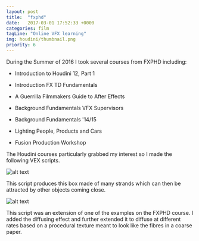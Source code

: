 ```yaml
---
layout: post
title:  "fxphd"
date:   2017-03-01 17:52:33 +0000
categories: film
tagLine: "Online VFX learning"
img: houdini/thumbnail.png
priority: 6
---
```


During the Summer of 2016 I took several courses from FXPHD including:

* Introduction to Houdini 12, Part 1

* Introduction FX TD Fundamentals

* A Guerrilla Filmmakers Guide to After Effects

* Background Fundamentals VFX Supervisors

* Background Fundamentals '14/15

* Lighting People, Products and Cars

* Fusion Production Workshop

The Houdini courses particularly grabbed my interest so I made the following VEX scripts.

![alt text]({{site.baseurl}}/images/houdini/1.jpg)

This script produces this box made of many strands which can then be attracted by other objects coming close.

![alt text]({{site.baseurl}}/images/houdini/2.jpg)

This script was an extension of one of the examples on the FXPHD course. I added the diffusing effect and further extended it to diffuse at different rates based on a procedural texture meant to look like the fibres in a coarse paper.
